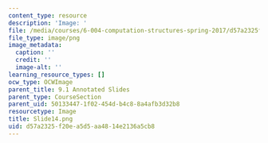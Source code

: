 ```yaml
---
content_type: resource
description: 'Image: '
file: /media/courses/6-004-computation-structures-spring-2017/d57a2325f20ea5d5aa4814e2136a5cb8_Slide14.png
file_type: image/png
image_metadata:
  caption: ''
  credit: ''
  image-alt: ''
learning_resource_types: []
ocw_type: OCWImage
parent_title: 9.1 Annotated Slides
parent_type: CourseSection
parent_uid: 50133447-1f02-454d-b4c8-8a4afb3d32b8
resourcetype: Image
title: Slide14.png
uid: d57a2325-f20e-a5d5-aa48-14e2136a5cb8
---
```

